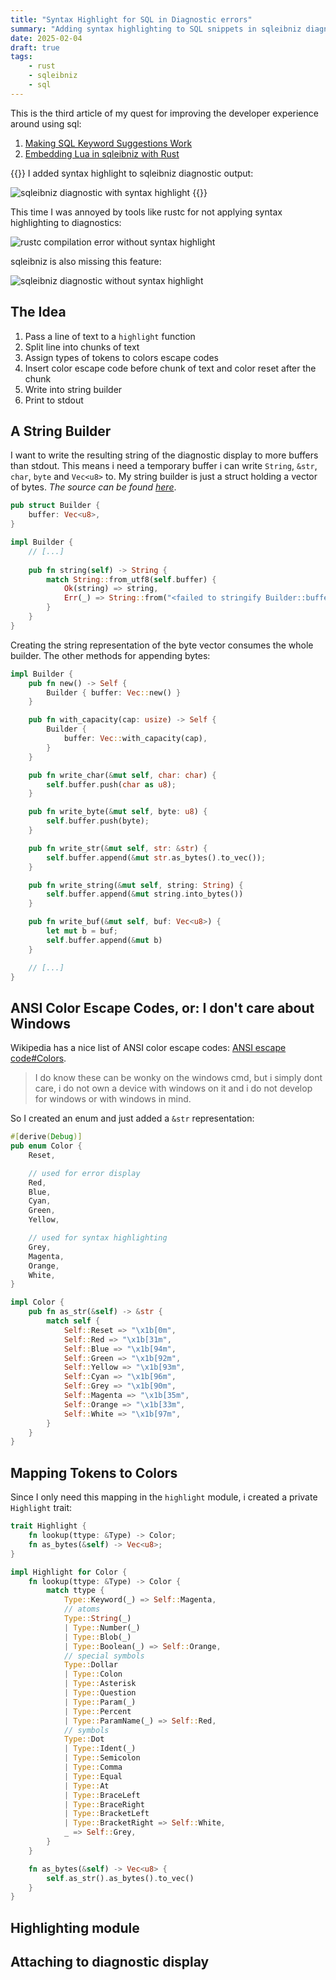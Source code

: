 ```yaml
---
title: "Syntax Highlight for SQL in Diagnostic errors"
summary: "Adding syntax highlighting to SQL snippets in sqleibniz diagnostics"
date: 2025-02-04
draft: true
tags:
    - rust
    - sqleibniz
    - sql
---
```


This is the third article of my quest for improving the developer experience
around using sql:

1. [Making SQL Keyword Suggestions Work](/posts/2024/making-sql-keyword-suggestions-work/)
2. [Embedding Lua in sqleibniz with Rust](/posts/2024/embed-lua-in-rust/)

{{<callout type="TLDR">}}
I added syntax highlight to sqleibniz diagnostic output:

![sqleibniz diagnostic with syntax highlight](/syntax-highlight/sqleibniz.png)
{{</callout>}}

This time I was annoyed by tools like rustc for not applying syntax highlighting to diagnostics:

![rustc compilation error without syntax highlight](/syntax-highlight/rustc.png)

sqleibniz is also missing this feature:

![sqleibniz diagnostic without syntax highlight](/syntax-highlight/old_sqleibniz.png)

## The Idea

1. Pass a line of text to a `highlight` function
2. Split line into chunks of text
3. Assign types of tokens to colors escape codes
4. Insert color escape code before chunk of text and color reset after the chunk
5. Write into string builder
6. Print to stdout

## A String Builder

I want to write the resulting string of the diagnostic display to more buffers
than stdout. This means i need a temporary buffer i can write `String`, `&str`,
`char`, `byte` and `Vec<u8>` to. My string builder is just a struct holding a
vector of bytes. _The source can be found
[here](https://github.com/xNaCly/sqleibniz/blob/master/src/highlight/builder.rs)_.

```rust
pub struct Builder {
    buffer: Vec<u8>,
}

impl Builder {
    // [...]
    
    pub fn string(self) -> String {
        match String::from_utf8(self.buffer) {
            Ok(string) => string,
            Err(_) => String::from("<failed to stringify Builder::buffer"),
        }
    }
}
```

Creating the string representation of the byte vector consumes the whole builder.
The other methods for appending bytes:

```rust
impl Builder {
    pub fn new() -> Self {
        Builder { buffer: Vec::new() }
    }

    pub fn with_capacity(cap: usize) -> Self {
        Builder {
            buffer: Vec::with_capacity(cap),
        }
    }

    pub fn write_char(&mut self, char: char) {
        self.buffer.push(char as u8);
    }

    pub fn write_byte(&mut self, byte: u8) {
        self.buffer.push(byte);
    }

    pub fn write_str(&mut self, str: &str) {
        self.buffer.append(&mut str.as_bytes().to_vec());
    }

    pub fn write_string(&mut self, string: String) {
        self.buffer.append(&mut string.into_bytes())
    }

    pub fn write_buf(&mut self, buf: Vec<u8>) {
        let mut b = buf;
        self.buffer.append(&mut b)
    }

    // [...]
}
```

## ANSI Color Escape Codes, or: I don't care about Windows

Wikipedia has a nice list of ANSI color escape codes: [ANSI escape
code#Colors](https://en.wikipedia.org/wiki/ANSI_escape_code#Colors). 

> I do know these can be wonky on the windows cmd, but i simply dont care, i do
> not own a device with windows on it and i do not develop for windows or with
> windows in mind.

So I created an enum and just added a `&str` representation:

```rust
#[derive(Debug)]
pub enum Color {
    Reset,

    // used for error display
    Red,
    Blue,
    Cyan,
    Green,
    Yellow,

    // used for syntax highlighting
    Grey,
    Magenta,
    Orange,
    White,
}

impl Color {
    pub fn as_str(&self) -> &str {
        match self {
            Self::Reset => "\x1b[0m",
            Self::Red => "\x1b[31m",
            Self::Blue => "\x1b[94m",
            Self::Green => "\x1b[92m",
            Self::Yellow => "\x1b[93m",
            Self::Cyan => "\x1b[96m",
            Self::Grey => "\x1b[90m",
            Self::Magenta => "\x1b[35m",
            Self::Orange => "\x1b[33m",
            Self::White => "\x1b[97m",
        }
    }
}
```

## Mapping Tokens to Colors

Since I only need this mapping in the `highlight` module, i created a private
`Highlight` trait:

```rust
trait Highlight {
    fn lookup(ttype: &Type) -> Color;
    fn as_bytes(&self) -> Vec<u8>;
}

impl Highlight for Color {
    fn lookup(ttype: &Type) -> Color {
        match ttype {
            Type::Keyword(_) => Self::Magenta,
            // atoms
            Type::String(_) 
            | Type::Number(_) 
            | Type::Blob(_) 
            | Type::Boolean(_) => Self::Orange,
            // special symbols
            Type::Dollar
            | Type::Colon
            | Type::Asterisk
            | Type::Question
            | Type::Param(_)
            | Type::Percent
            | Type::ParamName(_) => Self::Red,
            // symbols
            Type::Dot
            | Type::Ident(_)
            | Type::Semicolon
            | Type::Comma
            | Type::Equal
            | Type::At
            | Type::BraceLeft
            | Type::BraceRight
            | Type::BracketLeft
            | Type::BracketRight => Self::White,
            _ => Self::Grey,
        }
    }

    fn as_bytes(&self) -> Vec<u8> {
        self.as_str().as_bytes().to_vec()
    }
}
```

## Highlighting module

## Attaching to diagnostic display
